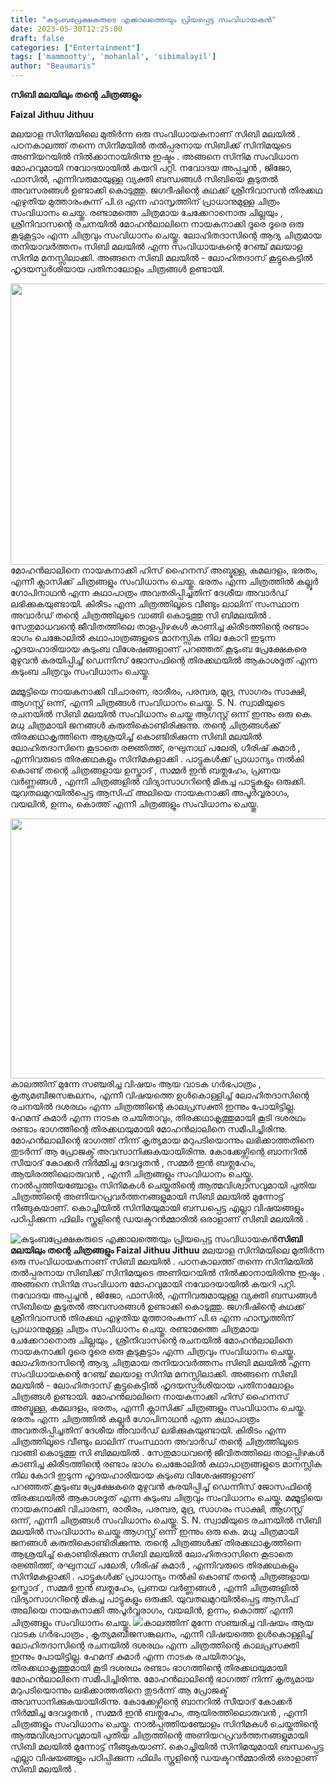 ```yaml
---
title: "കുടുംബപ്രേക്ഷകരുടെ എക്കാലത്തെയും പ്രിയപ്പെട്ട സംവിധായകൻ"
date: 2023-05-30T12:25:00
draft: false
categories: ["Entertainment"]
tags: ['mammootty', 'mohanlal', 'sibimalayil']
author: "Beaumaris"
---
```


<strong>സിബി മലയിലും തന്റെ ചിത്രങ്ങളും</strong>

<strong>Faizal Jithuu Jithuu </strong>

മലയാള സിനിമയിലെ മുതിർന്ന ഒരു സംവിധായകനാണ് സിബി മലയിൽ . പഠനകാലത്ത് തന്നെ സിനിമയിൽ തൽപ്പരനായ സിബിക്ക് സിനിമയുടെ അണിയറയിൽ നിൽക്കാനായിരിന്നു ഇഷ്ടം . അങ്ങനെ സിനിമ സംവിധാന മോഹവുമായി നവോദയായിൽ കയറി പറ്റി. നവോദയ അപ്പച്ചൻ , ജിജോ, ഫാസിൽ, എന്നിവരുമായുള്ള വ്യക്തി ബന്ധങ്ങൾ സിബിയെ കൂടുതൽ അവസരങ്ങൾ ഉണ്ടാക്കി കൊടുത്തു. ജഗദീഷിന്റെ കഥക്ക് ശ്രീനിവാസൻ തിരക്കഥ എഴുതിയ മുത്താരംകുന്ന് പി.ഒ എന്ന ഹാസൃത്തിന് പ്രാധാനുമുള്ള ചിത്രം സംവിധാനം ചെയ്തു. രണ്ടാമത്തെ ചിത്രമായ ചേക്കേറാനൊരു ചില്ലയും , ശ്രീനിവാസന്റെ രചനയിൽ മോഹൻലാലിനെ നായകനാക്കി ദൂരെ ദൂരെ ഒരു കൂടുകൂട്ടാം എന്ന ചിത്രവും സംവിധാനം ചെയ്തു. ലോഹിതദാസിന്റെ ആദ്യ ചിത്രമായ തനിയാവർത്തനം സിബി മലയിൽ എന്ന സംവിധായകന്റെ റേഞ്ച് മലയാള സിനിമ മനസ്സിലാക്കി. അങ്ങനെ സിബി മലയിൽ - ലോഹിതദാസ് കൂട്ടുകെട്ടിൽ ഹൃദയസ്പർശിയായ പതിനാലോളം ചിത്രങ്ങൾ ഉണ്ടായി.

<a href="https://cdn.boolokam.com/articles/2023/05/22333-2.jpg"><img class="size-large wp-image-397605 aligncenter" src="https://cdn.boolokam.com/articles/2023/05/22333-2-1024x576.jpg" alt="" width="800" height="450" /></a>മോഹൻലാലിനെ നായകനാക്കി ഹിസ് ഹൈനസ് അബ്ദുള്ള, കമലദളം, ഭരതം, എന്നീ ക്ലാസിക്ക് ചിത്രങ്ങളും സംവിധാനം ചെയ്തു. ഭരതം എന്ന ചിത്രത്തിൽ കല്ലൂർ ഗോപിനാഥൻ എന്ന കഥാപാത്രം അവതരിപ്പിച്ചതിന് ദേശീയ അവാർഡ് ലഭിക്കുകയുണ്ടായി. കിരീടം എന്ന ചിത്രത്തിലൂടെ വീണ്ടും ലാലിന് സംസ്ഥാന അവാർഡ് തന്റെ ചിത്രത്തിലൂടെ വാങ്ങി കൊടുത്തു സി ബിമലയിൽ . സേതുമാധവന്റെ ജീവിതത്തിലെ താളപ്പിഴകൾ കാണിച്ച കിരീടത്തിന്റെ രണ്ടാം ഭാഗം ചെങ്കോലിൽ കഥാപാത്രങ്ങളുടെ മാനസ്സിക നില കോറി ഇടുന്ന ഹൃദയഹാരിയായ കുടുംബ വിശേഷങ്ങളാണ് പറഞ്ഞത്.കൂടുംബ പ്രേക്ഷേകരെ മുഴുവൻ കരയിപ്പിച്ച് ഡെന്നീസ് ജോസഫിന്റെ തിരക്കഥയിൽ ആകാശദൂത് എന്ന കുടുംബ ചിത്രവും സംവിധാനം ചെയ്തു.

മമ്മൂട്ടിയെ നായകനാക്കി വിചാരണ, രാരീരം, പരമ്പര, മുദ്ര, സാഗരം സാക്ഷി, ആഗസ്റ്റ് ഒന്ന്, എന്നീ ചിത്രങ്ങൾ സംവിധാനം ചെയ്തു. S. N. സ്വാമിയുടെ രചനയിൽ സിബി മലയിൽ സംവിധാനം ചെയ്ത ആഗസ്റ്റ്‌ ഒന്ന് ഇന്നും ഒരു കെ. മധു ചിത്രമായി ജനങ്ങൾ കരുതികൊണ്ടിരിക്കുന്നു. തന്റെ ചിത്രങ്ങൾക്ക് തിരക്കഥാകൃത്തിനെ ആശ്രയിച്ച് കൊണ്ടിരിക്കുന്ന സിബി മലയിൽ ലോഹിതദാസിനെ കൂടാതെ രജ്ഞിത്ത്, രഘുനാഥ് പലേരി, ഗീരിഷ് കുമാർ , എന്നിവരുടെ തിരക്കഥകളും സിനിമകളാക്കി . പാട്ടുകൾക്ക് പ്രാധാന്യം നൽകി കൊണ്ട് തന്റെ ചിത്രങ്ങളായ ഉസ്താദ് , സമ്മർ ഇൻ ബത്ലഹേം, പ്രണയ വർണ്ണങ്ങൾ , എന്നീ ചിത്രങ്ങളിൽ വിദ്യാസാഗറിന്റെ മികച്ച പാട്ടുകളും ഒരുക്കി. യുവതലമുറയിൽപ്പെട്ട ആസിഫ് അലിയെ നായകനാക്കി അപൂർവ്വരാഗം, വയലിൻ, ഉന്നം, കൊത്ത് എന്നീ ചിത്രങ്ങളും സംവിധാനം ചെയ്തു.

<a href="https://cdn.boolokam.com/articles/2023/05/1w1.jpg"><img class="size-large wp-image-397606 aligncenter" src="https://cdn.boolokam.com/articles/2023/05/1w1-1024x533.jpg" alt="" width="800" height="416" /></a>കാലത്തിന് മുന്നേ സഞ്ചരിച്ച വിഷയം ആയ വാടക ഗർഭപാത്രം , കൃത്യമബീജസങ്കലനം, എന്നീ വിഷയത്തെ ഉൾകൊള്ളിച്ച് ലോഹിതദാസിന്റെ രചനയിൽ ദശരഥം എന്ന ചിത്രത്തിന്റെ കാലപ്രസക്തി ഇന്നും പോയിട്ടില്ല. ഹേമന്ദ് കുമാർ എന്ന നാടക രചയിതാവും, തിരക്കഥാകൃത്തുമായി കൂടി ദശരഥം രണ്ടാം ഭാഗത്തിന്റെ തിരക്കഥയുമായി മോഹൻലാലിനെ സമീപിച്ചിരിന്നു. മോഹൻലാലിന്റെ ഭാഗത്ത് നിന്ന് കൃത്യമായ മറുപടിയൊന്നും ലഭിക്കാത്തതിനെ തുടർന്ന് ആ പ്രോജക്ട് അവസാനിക്കുകയായിരിന്നു. കോക്കേഴ്സിന്റെ ബാനറിൽ സീയാദ് കോക്കർ നിർമ്മിച്ച ദേവദൂതൻ , സമ്മർ ഇൻ ബത്ലഹേം, ആയിരത്തിലൊരുവൻ , എന്നീ ചിത്രങ്ങളും സംവിധാനം ചെയ്തു. നാൽപ്പത്തിയഞ്ചോളം സിനിമകൾ ചെയ്തതിന്റെ ആത്മവിശ്വാസവുമായി പുതിയ ചിത്രത്തിന്റെ അണിയറപ്രവർത്തനങ്ങളുമായി സിബി മലയിൽ മുന്നോട്ട് നീങ്ങുകയാണ്. കൊച്ചിയിൽ സിനിമയുമായി ബന്ധപ്പെട്ട എല്ലാ വിഷയങ്ങളും പഠിപ്പിക്കുന്ന ഫിലിം സ്കൂളിന്റെ ഡയക്ടറൻമ്മാരിൽ ഒരാളാണ് സിബി മലയിൽ .


![കുടുംബപ്രേക്ഷകരുടെ എക്കാലത്തെയും പ്രിയപ്പെട്ട സംവിധായകൻ](https://cdn.boolokam.com/articles/2023/05/22333-2-1024x576.jpg)**സിബി മലയിലും തന്റെ ചിത്രങ്ങളും** **Faizal Jithuu Jithuu** മലയാള സിനിമയിലെ മുതിർന്ന ഒരു സംവിധായകനാണ് സിബി മലയിൽ . പഠനകാലത്ത് തന്നെ സിനിമയിൽ തൽപ്പരനായ സിബിക്ക് സിനിമയുടെ അണിയറയിൽ നിൽക്കാനായിരിന്നു ഇഷ്ടം . അങ്ങനെ സിനിമ സംവിധാന മോഹവുമായി നവോദയായിൽ കയറി പറ്റി. നവോദയ അപ്പച്ചൻ , ജിജോ, ഫാസിൽ, എന്നിവരുമായുള്ള വ്യക്തി ബന്ധങ്ങൾ സിബിയെ കൂടുതൽ അവസരങ്ങൾ ഉണ്ടാക്കി കൊടുത്തു. ജഗദീഷിന്റെ കഥക്ക് ശ്രീനിവാസൻ തിരക്കഥ എഴുതിയ മുത്താരംകുന്ന് പി.ഒ എന്ന ഹാസൃത്തിന് പ്രാധാനുമുള്ള ചിത്രം സംവിധാനം ചെയ്തു. രണ്ടാമത്തെ ചിത്രമായ ചേക്കേറാനൊരു ചില്ലയും , ശ്രീനിവാസന്റെ രചനയിൽ മോഹൻലാലിനെ നായകനാക്കി ദൂരെ ദൂരെ ഒരു കൂടുകൂട്ടാം എന്ന ചിത്രവും സംവിധാനം ചെയ്തു. ലോഹിതദാസിന്റെ ആദ്യ ചിത്രമായ തനിയാവർത്തനം സിബി മലയിൽ എന്ന സംവിധായകന്റെ റേഞ്ച് മലയാള സിനിമ മനസ്സിലാക്കി. അങ്ങനെ സിബി മലയിൽ - ലോഹിതദാസ് കൂട്ടുകെട്ടിൽ ഹൃദയസ്പർശിയായ പതിനാലോളം ചിത്രങ്ങൾ ഉണ്ടായി. [](https://cdn.boolokam.com/articles/2023/05/22333-2.jpg)മോഹൻലാലിനെ നായകനാക്കി ഹിസ് ഹൈനസ് അബ്ദുള്ള, കമലദളം, ഭരതം, എന്നീ ക്ലാസിക്ക് ചിത്രങ്ങളും സംവിധാനം ചെയ്തു. ഭരതം എന്ന ചിത്രത്തിൽ കല്ലൂർ ഗോപിനാഥൻ എന്ന കഥാപാത്രം അവതരിപ്പിച്ചതിന് ദേശീയ അവാർഡ് ലഭിക്കുകയുണ്ടായി. കിരീടം എന്ന ചിത്രത്തിലൂടെ വീണ്ടും ലാലിന് സംസ്ഥാന അവാർഡ് തന്റെ ചിത്രത്തിലൂടെ വാങ്ങി കൊടുത്തു സി ബിമലയിൽ . സേതുമാധവന്റെ ജീവിതത്തിലെ താളപ്പിഴകൾ കാണിച്ച കിരീടത്തിന്റെ രണ്ടാം ഭാഗം ചെങ്കോലിൽ കഥാപാത്രങ്ങളുടെ മാനസ്സിക നില കോറി ഇടുന്ന ഹൃദയഹാരിയായ കുടുംബ വിശേഷങ്ങളാണ് പറഞ്ഞത്.കൂടുംബ പ്രേക്ഷേകരെ മുഴുവൻ കരയിപ്പിച്ച് ഡെന്നീസ് ജോസഫിന്റെ തിരക്കഥയിൽ ആകാശദൂത് എന്ന കുടുംബ ചിത്രവും സംവിധാനം ചെയ്തു. മമ്മൂട്ടിയെ നായകനാക്കി വിചാരണ, രാരീരം, പരമ്പര, മുദ്ര, സാഗരം സാക്ഷി, ആഗസ്റ്റ് ഒന്ന്, എന്നീ ചിത്രങ്ങൾ സംവിധാനം ചെയ്തു. S. N. സ്വാമിയുടെ രചനയിൽ സിബി മലയിൽ സംവിധാനം ചെയ്ത ആഗസ്റ്റ്‌ ഒന്ന് ഇന്നും ഒരു കെ. മധു ചിത്രമായി ജനങ്ങൾ കരുതികൊണ്ടിരിക്കുന്നു. തന്റെ ചിത്രങ്ങൾക്ക് തിരക്കഥാകൃത്തിനെ ആശ്രയിച്ച് കൊണ്ടിരിക്കുന്ന സിബി മലയിൽ ലോഹിതദാസിനെ കൂടാതെ രജ്ഞിത്ത്, രഘുനാഥ് പലേരി, ഗീരിഷ് കുമാർ , എന്നിവരുടെ തിരക്കഥകളും സിനിമകളാക്കി . പാട്ടുകൾക്ക് പ്രാധാന്യം നൽകി കൊണ്ട് തന്റെ ചിത്രങ്ങളായ ഉസ്താദ് , സമ്മർ ഇൻ ബത്ലഹേം, പ്രണയ വർണ്ണങ്ങൾ , എന്നീ ചിത്രങ്ങളിൽ വിദ്യാസാഗറിന്റെ മികച്ച പാട്ടുകളും ഒരുക്കി. യുവതലമുറയിൽപ്പെട്ട ആസിഫ് അലിയെ നായകനാക്കി അപൂർവ്വരാഗം, വയലിൻ, ഉന്നം, കൊത്ത് എന്നീ ചിത്രങ്ങളും സംവിധാനം ചെയ്തു. [![](https://cdn.boolokam.com/articles/2023/05/1w1-1024x533.jpg)](https://cdn.boolokam.com/articles/2023/05/1w1.jpg)കാലത്തിന് മുന്നേ സഞ്ചരിച്ച വിഷയം ആയ വാടക ഗർഭപാത്രം , കൃത്യമബീജസങ്കലനം, എന്നീ വിഷയത്തെ ഉൾകൊള്ളിച്ച് ലോഹിതദാസിന്റെ രചനയിൽ ദശരഥം എന്ന ചിത്രത്തിന്റെ കാലപ്രസക്തി ഇന്നും പോയിട്ടില്ല. ഹേമന്ദ് കുമാർ എന്ന നാടക രചയിതാവും, തിരക്കഥാകൃത്തുമായി കൂടി ദശരഥം രണ്ടാം ഭാഗത്തിന്റെ തിരക്കഥയുമായി മോഹൻലാലിനെ സമീപിച്ചിരിന്നു. മോഹൻലാലിന്റെ ഭാഗത്ത് നിന്ന് കൃത്യമായ മറുപടിയൊന്നും ലഭിക്കാത്തതിനെ തുടർന്ന് ആ പ്രോജക്ട് അവസാനിക്കുകയായിരിന്നു. കോക്കേഴ്സിന്റെ ബാനറിൽ സീയാദ് കോക്കർ നിർമ്മിച്ച ദേവദൂതൻ , സമ്മർ ഇൻ ബത്ലഹേം, ആയിരത്തിലൊരുവൻ , എന്നീ ചിത്രങ്ങളും സംവിധാനം ചെയ്തു. നാൽപ്പത്തിയഞ്ചോളം സിനിമകൾ ചെയ്തതിന്റെ ആത്മവിശ്വാസവുമായി പുതിയ ചിത്രത്തിന്റെ അണിയറപ്രവർത്തനങ്ങളുമായി സിബി മലയിൽ മുന്നോട്ട് നീങ്ങുകയാണ്. കൊച്ചിയിൽ സിനിമയുമായി ബന്ധപ്പെട്ട എല്ലാ വിഷയങ്ങളും പഠിപ്പിക്കുന്ന ഫിലിം സ്കൂളിന്റെ ഡയക്ടറൻമ്മാരിൽ ഒരാളാണ് സിബി മലയിൽ .

